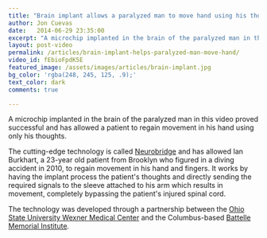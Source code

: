```yaml
---
title: "Brain implant allows a paralyzed man to move hand using his thoughts"
author: Jon Cuevas
date:   2014-06-29 23:35:00
excerpt: "A microchip implanted in the brain of the paralyzed man in this video proved successful and has allowed a patient to regain movement in his hand using only his thoughts."
layout: post-video
permalink: /articles/brain-implant-helps-paralyzed-man-move-hand/
video_id: fEbioFpdK5E
featured_image: /assets/images/articles/brain-implant.jpg
bg_color: 'rgba(248, 245, 125, .9);'
text_color: dark
comments: true

---
```


<p class="lead">A microchip implanted in the brain of the paralyzed man in this video proved successful and has allowed a patient to regain movement in his hand using only his thoughts.</p>

The cutting-edge technology is called [Neurobridge][2] and has allowed Ian Burkhart, a 23-year old patient from Brooklyn who figured in a diving accident in 2010, to regain movement in his hand and fingers. It works by having the implant process the patient's thoughts and directly sending the required signals to the sleeve attached to his arm which results in movement, completely bypassing the patient's injured spinal cord.

The technology was developed through a partnership between the [Ohio State University Wexner Medical Center][1] and the Columbus-based [Battelle Memorial Institute][2].

[1]: http://medicalcenter.osu.edu/mediaroom/releases/Pages/New-Device-Allows-Brain-To-Bypass-Spinal-Cord,-Move-Paralyzed-Limbs.aspx
[2]: http://www.battelle.org/our-work/pharmaceutical-medical-devices/medical-devices/neurotechnology/neurorehabilitation